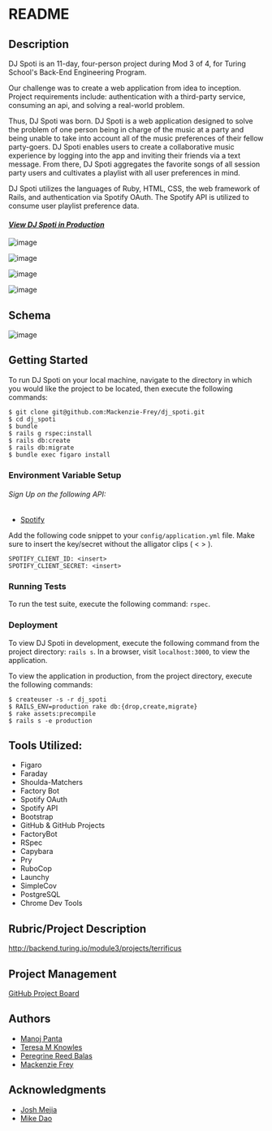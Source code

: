 # README
## Description

DJ Spoti is an 11-day, four-person project during Mod 3 of 4, for Turing School's Back-End Engineering Program.

Our challenge was to create a web application from idea to inception. Project requirements include: authentication with a third-party service, consuming an api, and solving a real-world problem.

Thus, DJ Spoti was born. DJ Spoti is a web application designed to solve the problem of one person being in charge of the music at a party and being unable to take into account all of the music preferences of their fellow party-goers. DJ Spoti enables users to create a collaborative music experience by logging into the app and inviting their friends via a text message. From there, DJ Spoti aggregates the favorite songs of all session party users and cultivates a playlist with all user preferences in mind.

DJ Spoti utilizes the languages of Ruby, HTML, CSS, the web framework of Rails, and authentication via Spotify OAuth. The Spotify API is utilized to consume user playlist preference data.

#### [**_View DJ Spoti in Production_**](https://dj-spoti.herokuapp.com/)
![image](https://user-images.githubusercontent.com/42525195/56476179-47b9d380-6451-11e9-9829-ff250c432a22.png)

![image](https://user-images.githubusercontent.com/42525195/56476185-5bfdd080-6451-11e9-9592-4db6c48a6115.png)

![image](https://user-images.githubusercontent.com/42525195/56476188-6ae48300-6451-11e9-94d7-bb88830caacf.png)

![image](https://user-images.githubusercontent.com/42525195/56476192-75068180-6451-11e9-86d0-c418d75f76d0.png)

## Schema
![image](https://user-images.githubusercontent.com/42525195/56476372-d6c7eb00-6453-11e9-8a53-eedc34bafe28.png)

## Getting Started

To run DJ Spoti on your local machine, navigate to the directory in which you would like the project to be located, then execute the following commands:

```
$ git clone git@github.com:Mackenzie-Frey/dj_spoti.git
$ cd dj_spoti
$ bundle
$ rails g rspec:install
$ rails db:create
$ rails db:migrate
$ bundle exec figaro install
```
### Environment Variable Setup

###### Sign Up on the following API:
* [Spotify](https://developer.spotify.com/documentation/web-api/quick-start/)

Add the following code snippet to your `config/application.yml` file. Make sure to insert the key/secret without the alligator clips ( < > ).
```
SPOTIFY_CLIENT_ID: <insert>
SPOTIFY_CLIENT_SECRET: <insert>
```

### Running Tests

To run the test suite, execute the following command:
`rspec`.
<!-- add to this section if a background worker is implemented  -->


### Deployment

To view DJ Spoti in development, execute the following command from the project directory: `rails s`. In a browser, visit `localhost:3000`, to view the application.

To view the application in production, from the project directory, execute the following commands:
```
$ createuser -s -r dj_spoti
$ RAILS_ENV=production rake db:{drop,create,migrate}
$ rake assets:precompile
$ rails s -e production
```

## Tools Utilized:

<!-- * <Continuous Integration> -->
* Figaro
* Faraday
* Shoulda-Matchers
* Factory Bot
* Spotify OAuth
* Spotify API
* Bootstrap
* GitHub & GitHub Projects
* FactoryBot
* RSpec
* Capybara
* Pry
* RuboCop
* Launchy
* SimpleCov
* PostgreSQL
* Chrome Dev Tools
<!-- * <insert background workers> -->
<!-- * <insert tool for speed optimization evaluation> -->

## Rubric/Project Description
http://backend.turing.io/module3/projects/terrificus

## Project Management
[GitHub Project Board](https://github.com/Mackenzie-Frey/dj_spoti/projects/1)

## Authors

* [Manoj Panta](https://github.com/manojpanta)
* [Teresa M Knowles](https://github.com/teresa-m-knowles)
* [Peregrine Reed Balas](https://github.com/PeregrineReed)
* [Mackenzie Frey](https://github.com/Mackenzie-Frey)


## Acknowledgments

* [Josh Mejia](https://github.com/jmejia)
* [Mike Dao](https://github.com/mikedao)
